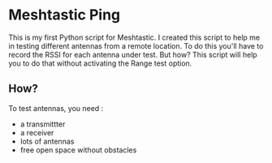 # Meshtastic Ping

This is my first Python script for Meshtastic. I created this script to help me in testing different antennas from a remote location.
To do this you'll have to record the RSSI for each antenna under test. But how?
This script will help you to do that without activating the Range test option.


## How?

To test antennas, you need :
- a transmittter
- a receiver
- lots of antennas
- free open space without obstacles



